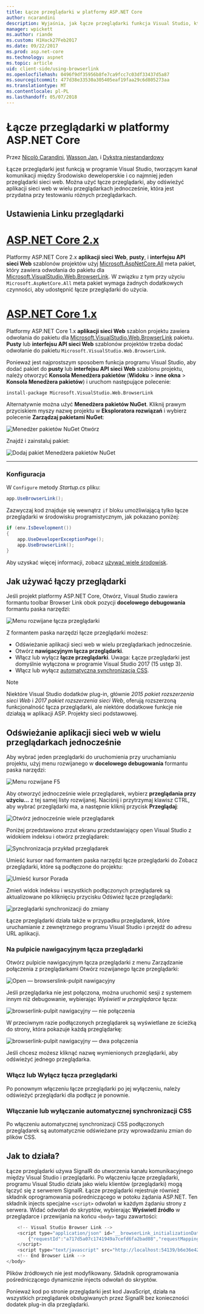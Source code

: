 ```yaml
---
title: Łącze przeglądarki w platformy ASP.NET Core
author: ncarandini
description: Wyjaśnia, jak łącze przeglądarki funkcja Visual Studio, która łączy środowiska programistycznego z co najmniej jeden przeglądarki sieci web.
manager: wpickett
ms.author: riande
ms.custom: H1Hack27Feb2017
ms.date: 09/22/2017
ms.prod: asp.net-core
ms.technology: aspnet
ms.topic: article
uid: client-side/using-browserlink
ms.openlocfilehash: 0496f9df35956b8fe7ca9fcc7c03df33437d5a87
ms.sourcegitcommit: 477d38e33530a305405eaf19faa29c6d805273aa
ms.translationtype: MT
ms.contentlocale: pl-PL
ms.lasthandoff: 05/07/2018
---
```

# <a name="browser-link-in-aspnet-core"></a>Łącze przeglądarki w platformy ASP.NET Core

Przez [Nicolò Carandini](https://github.com/ncarandini), [Wasson Jan](https://github.com/MikeWasson), i [Dykstra niestandardowy](https://github.com/tdykstra)

Łącze przeglądarki jest funkcją w programie Visual Studio, tworzącym kanał komunikacji między Środowisko deweloperskie i co najmniej jeden przeglądarki sieci web. Można użyć łącze przeglądarki, aby odświeżyć aplikacji sieci web w wielu przeglądarkach jednocześnie, która jest przydatna przy testowaniu różnych przeglądarkach.

## <a name="browser-link-setup"></a>Ustawienia Linku przeglądarki

# <a name="aspnet-core-2xtabaspnetcore2x"></a>[ASP.NET Core 2.x](#tab/aspnetcore2x)

Platformy ASP.NET Core 2.x **aplikacji sieci Web**, **pusty**, i **interfejsu API sieci Web** szablonów projektów użyj [Microsoft.AspNetCore.All](https://www.nuget.org/packages/Microsoft.AspNetCore.All/) meta pakiet, który zawiera odwołania do pakietu dla [Microsoft.VisualStudio.Web.BrowserLink](https://www.nuget.org/packages/Microsoft.VisualStudio.Web.BrowserLink/). W związku z tym przy użyciu `Microsoft.AspNetCore.All` meta pakiet wymaga żadnych dodatkowych czynności, aby udostępnić łącze przeglądarki do użycia.

# <a name="aspnet-core-1xtabaspnetcore1x"></a>[ASP.NET Core 1.x](#tab/aspnetcore1x)

Platformy ASP.NET Core 1.x **aplikacji sieci Web** szablon projektu zawiera odwołania do pakietu dla [Microsoft.VisualStudio.Web.BrowserLink](https://www.nuget.org/packages/Microsoft.VisualStudio.Web.BrowserLink/) pakietu. **Pusty** lub **interfejsu API sieci Web** szablonów projektów trzeba dodać odwołanie do pakietu `Microsoft.VisualStudio.Web.BrowserLink`.

Ponieważ jest najprostszym sposobem funkcja programu Visual Studio, aby dodać pakiet do **pusty** lub **interfejsu API sieci Web** szablonu projektu, należy otworzyć **Konsola Menedżera pakietów** (**Widoku** > **inne okna** > **Konsola Menedżera pakietów**) i uruchom następujące polecenie:

```console
install-package Microsoft.VisualStudio.Web.BrowserLink
```

Alternatywnie można użyć **Menedżera pakietów NuGet**. Kliknij prawym przyciskiem myszy nazwę projektu w **Eksploratora rozwiązań** i wybierz polecenie **Zarządzaj pakietami NuGet**:

![Menedżer pakietów NuGet Otwórz](using-browserlink/_static/open-nuget-package-manager.png)

Znajdź i zainstaluj pakiet:

![Dodaj pakiet Menedżera pakietów NuGet](using-browserlink/_static/add-package-with-nuget-package-manager.png)

---

### <a name="configuration"></a>Konfiguracja

W `Configure` metody *Startup.cs* pliku:

```csharp
app.UseBrowserLink();
```

Zazwyczaj kod znajduje się wewnątrz `if` bloku umożliwiającą tylko łącze przeglądarki w środowisku programistycznym, jak pokazano poniżej:

```csharp
if (env.IsDevelopment())
{
    app.UseDeveloperExceptionPage();
    app.UseBrowserLink();
}
```

Aby uzyskać więcej informacji, zobacz [używać wiele środowisk](xref:fundamentals/environments).

## <a name="how-to-use-browser-link"></a>Jak używać łączy przeglądarki

Jeśli projekt platformy ASP.NET Core, Otwórz, Visual Studio zawiera formantu toolbar Browser Link obok pozycji **docelowego debugowania** formantu paska narzędzi:

![Menu rozwijane łącza przeglądarki](using-browserlink/_static/browserLink-dropdown-menu.png)

Z formantem paska narzędzi łącze przeglądarki możesz:

* Odświeżanie aplikacji sieci web w wielu przeglądarkach jednocześnie.
* Otwórz **nawigacyjnym łącza przeglądarki**.
* Włącz lub wyłącz **łącze przeglądarki**. Uwaga: Łącze przeglądarki jest domyślnie wyłączona w programie Visual Studio 2017 (15 ustęp 3).
* Włącz lub wyłącz [automatyczna synchronizacja CSS](#enable-or-disable-css-auto-sync).

> [!NOTE]
> Niektóre Visual Studio dodatków plug-in, głównie *2015 pakiet rozszerzenia sieci Web* i *2017 pakiet rozszerzenia sieci Web*, oferują rozszerzoną funkcjonalność łącza przeglądarki, ale niektóre dodatkowe funkcje nie działają w aplikacji ASP. Projekty sieci podstawowej.

## <a name="refresh-the-web-application-in-several-browsers-at-once"></a>Odświeżanie aplikacji sieci web w wielu przeglądarkach jednocześnie

Aby wybrać jeden przeglądarki do uruchomienia przy uruchamianiu projektu, użyj menu rozwijanego w **docelowego debugowania** formantu paska narzędzi:

![Menu rozwijane F5](using-browserlink/_static/debug-target-dropdown-menu.png)

Aby otworzyć jednocześnie wiele przeglądarek, wybierz **przeglądania przy użyciu...**  z tej samej listy rozwijanej. Naciśnij i przytrzymaj klawisz CTRL, aby wybrać przeglądarki ma, a następnie kliknij przycisk **Przeglądaj**:

![Otwórz jednocześnie wiele przeglądarek](using-browserlink/_static/open-many-browsers-at-once.png)

Poniżej przedstawiono zrzut ekranu przedstawiający open Visual Studio z widokiem indeksu i otwórz przeglądarek:

![Synchronizacja przykład przeglądarek](using-browserlink/_static/sync-with-two-browsers-example.png)

Umieść kursor nad formantem paska narzędzi łącze przeglądarki do Zobacz przeglądarki, które są podłączone do projektu:

![Umieść kursor Porada](using-browserlink/_static/hoover-tip.png)

Zmień widok indeksu i wszystkich podłączonych przeglądarek są aktualizowane po kliknięciu przycisku Odśwież łącze przeglądarki:

![przeglądarki synchronizacji do zmiany](using-browserlink/_static/browsers-sync-to-changes.png)

Łącze przeglądarki działa także w przypadku przeglądarek, które uruchamianie z zewnętrznego programu Visual Studio i przejdź do adresu URL aplikacji.

### <a name="the-browser-link-dashboard"></a>Na pulpicie nawigacyjnym łącza przeglądarki

Otwórz pulpicie nawigacyjnym łącza przeglądarki z menu Zarządzanie połączenia z przeglądarkami Otwórz rozwijanego łącze przeglądarki:

![Open — browserslink-pulpit nawigacyjny](using-browserlink/_static/open-browserlink-dashboard.png)

Jeśli przeglądarka nie jest połączona, można uruchomić sesji z systemem innym niż debugowanie, wybierając *Wyświetl w przeglądarce* łącza:

![browserlink-pulpit nawigacyjny — nie połączenia](using-browserlink/_static/browserlink-dashboard-no-connections.png)

W przeciwnym razie podłączonych przeglądarek są wyświetlane ze ścieżką do strony, która pokazuje każdą przeglądarkę:

![browserlink-pulpit nawigacyjny — dwa połączenia](using-browserlink/_static/browserlink-dashboard-two-connections.png)

Jeśli chcesz możesz kliknąć nazwę wymienionych przeglądarki, aby odświeżyć jednego przeglądarka.

### <a name="enable-or-disable-browser-link"></a>Włącz lub Wyłącz łącza przeglądarki

Po ponownym włączeniu łącze przeglądarki po jej wyłączeniu, należy odświeżyć przeglądarki dla podłącz je ponownie.

### <a name="enable-or-disable-css-auto-sync"></a>Włączanie lub wyłączanie automatycznej synchronizacji CSS

Po włączeniu automatycznej synchronizacji CSS podłączonych przeglądarek są automatycznie odświeżane przy wprowadzaniu zmian do plików CSS.

## <a name="how-does-it-work"></a>Jak to działa?

Łącze przeglądarki używa SignalR do utworzenia kanału komunikacyjnego między Visual Studio i przeglądarki. Po włączeniu łącze przeglądarki, programu Visual Studio działa jako wielu klientów (przeglądarki) mogą łączyć się z serwerem SignalR. Łącze przeglądarki rejestruje również składnik oprogramowania pośredniczącego w potoku żądania ASP.NET. Ten składnik injects specjalne `<script>` odwołań w każdym żądaniu strony z serwera. Widać odwołań do skryptów, wybierając **Wyświetl źródło** w przeglądarce i przewijania na końcu `<body>` tagu zawartości:

```javascript
    <!-- Visual Studio Browser Link -->
    <script type="application/json" id="__browserLink_initializationData">
        {"requestId":"a717d5a07c1741949a7cefd6fa2bad08","requestMappingFromServer":false}
    </script>
    <script type="text/javascript" src="http://localhost:54139/b6e36e429d034f578ebccd6a79bf19bf/browserLink" async="async"></script>
    <!-- End Browser Link -->
</body>
```

Plików źródłowych nie jest modyfikowany. Składnik oprogramowania pośredniczącego dynamicznie injects odwołań do skryptów. 

Ponieważ kod po stronie przeglądarki jest kod JavaScript, działa na wszystkich przeglądarek obsługiwanych przez SignalR bez konieczności dodatek plug-in dla przeglądarki.
